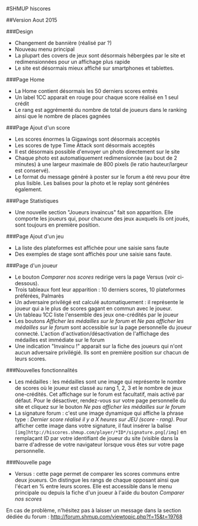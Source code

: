 #SHMUP hiscores

##Version Aout 2015

###Design
* Changement de bannière (réalisé par ?)
* Nouveau menu principal
* La plupart des covers de jeux sont désormais hébergées par le site et redimensionnées pour un affichage plus rapide
* Le site est désormais mieux affiché sur smartphones et tablettes.

###Page Home
* La Home contient désormais les 50 derniers scores entrés
* Un label 1CC apparait en rouge pour chaque score réalisé en 1 seul crédit
* Le rang est aggrémenté du nombre de total de joueurs dans le ranking ainsi que le nombre de places gagnées

###Page Ajout d'un score
* Les scores énormes la Gigawings sont désormais acceptés
* Les scores de type Time Attack sont désormais acceptés
* Il est désormais possible d'envoyer un photo directement sur le site
* Chaque photo est automatiquement redimensionnée (au bout de 2 minutes) à une largeur maximale de 800 pixels (le ratio hauteur/largeur est conservé).
* Le format du message généré à poster sur le forum a été revu pour être plus lisible. Les balises pour la photo et le replay sont générées également.

###Page Statistiques
* Une nouvelle section "Joueurs invaincus" fait son apparition. Elle comporte les joueurs qui, pour chacune des jeux auxquels ils ont joués, sont toujours en première position. 

###Page Ajout d'un jeu
* La liste des plateformes est affichée pour une saisie sans faute
* Des exemples de stage sont affichés pour une saisie sans faute.

###Page d'un joueur
* Le bouton *Comparer nos scores* redirige vers la page Versus (voir ci-dessous).
* Trois tableaux font leur apparition : 10 derniers scores, 10 plateformes préférées, Palmarès
* Un adversaire privilégé est calculé automatiquement : il représente le joueur qui a le plus de scores gagant en commun avec le joueur.
* Un tableau 1CC liste l'ensemble des jeux one-crédités par le joueur
* Les boutons *Afficher les médailles sur le forum* et *Ne pas afficher les médailles sur le forum* sont accessible sur la page personnelle du joueur connecté. L'action d'activation/désactivation de l'affichage des médailles est immédiate sur le forum
* Une indication "Invaincu !" apparait sur la fiche des joueurs qui n'ont aucun adversaire privilégié. Ils sont en première position sur chacun de leurs scores.

###Nouvelles fonctionnalités
* Les médailles : les médailles sont une image qui représente le nombre de scores où le joueur est classé au rang 1, 2, 3 et le nombre de jeux one-crédités. Cet affichage sur le forum est facultatif, mais activé par défaut. Pour le désactiver, rendez-vous sur votre page personnelle du site et cliquez sur le bouton *Ne pas afficher les médailles sur le forum*
* La signature forum : c'est une image dynamique qui affiche la phrase type : *Dernier score réalisé il y a X heures sur JEU (score - rang)*. Pour afficher cette image dans votre signature, il faut insérer la balise ````[img]http://hiscores.shmup.com/player/*ID*/signature.png[/img]```` en remplaçant ID par votre identifiant de joueur du site (visible dans la barre d'adresse de votre navigateur lorsque vous êtes sur votre page personnelle. 

###Nouvelle page
* Versus : cette page permet de comparer les scores communs entre deux joueurs. On distingue les rangs de chaque opposant ainsi que l'écart en % entre leurs scores. Elle est accessible dans le menu principale ou depuis la fiche d'un joueur à l'aide du bouton *Comparer nos scores*

En cas de problème, n'hésitez pas à laisser un message dans la section dédiée du forum : http://forum.shmup.com/viewtopic.php?f=15&t=19768
